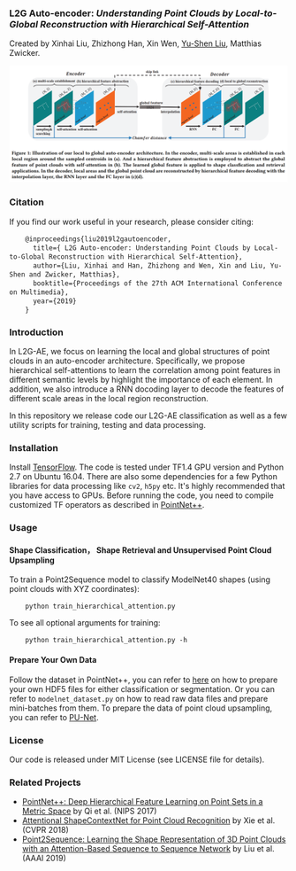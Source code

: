 ### L2G Auto-encoder: *Understanding Point Clouds by Local-to-Global Reconstruction with Hierarchical Self-Attention*
Created by Xinhai Liu, Zhizhong Han, Xin Wen, <a href="http://cgcad.thss.tsinghua.edu.cn/liuyushen/" target="_blank">Yu-Shen Liu</a>, Matthias Zwicker.

![framework](https://github.com/liuxinhai/L2G-AE/blob/master/doc/L2G-AE.png)

### Citation
If you find our work useful in your research, please consider citing:

        @inproceedings{liu2019l2gautoencoder,
          title={ L2G Auto-encoder: Understanding Point Clouds by Local-to-Global Reconstruction with Hierarchical Self-Attention},
          author={Liu, Xinhai and Han, Zhizhong and Wen, Xin and Liu, Yu-Shen and Zwicker, Matthias},
          booktitle={Proceedings of the 27th ACM International Conference on Multimedia},
          year={2019}
        }

### Introduction
In L2G-AE, we focus on learning the local and global structures of point clouds in an auto-encoder architecture.
Specifically, we propose hierarchical self-attentions to learn the correlation among point features in different semantic levels by highlight the importance of each element.
In addition, we also introduce a RNN docoding layer to decode the features of different scale areas in the local region reconstruction. 

In this repository we release code our L2G-AE classification as well as a few utility scripts for training, testing and data processing.

### Installation

Install <a href="https://www.tensorflow.org/install/">TensorFlow</a>. The code is tested under TF1.4 GPU version and Python 2.7 on Ubuntu 16.04. There are also some dependencies for a few Python libraries for data processing like `cv2`, `h5py` etc. It's highly recommended that you have access to GPUs.
Before running the code, you need to compile customized TF operators as described in <a href="https://github.com/charlesq34/pointnet2/">PointNet++</a>.
### Usage

#### Shape Classification， Shape Retrieval and Unsupervised Point Cloud Upsampling

To train a Point2Sequence model to classify ModelNet40 shapes (using point clouds with XYZ coordinates):

        python train_hierarchical_attention.py

To see all optional arguments for training:

        python train_hierarchical_attention.py -h

#### Prepare Your Own Data
Follow the dataset in PointNet++, you can refer to <a href="https://github.com/charlesq34/3dmodel_feature/blob/master/io/write_hdf5.py">here</a> on how to prepare your own HDF5 files for either classification or segmentation. Or you can refer to `modelnet_dataset.py` on how to read raw data files and prepare mini-batches from them. To prepare the data of point cloud upsampling, you can refer to <a href=" https://github.com/yulequan/PU-Net">PU-Net</a>.
### License
Our code is released under MIT License (see LICENSE file for details).

### Related Projects

* <a href="https://arxiv.org/abs/1706.02413" target="_blank">PointNet++: Deep Hierarchical Feature Learning on Point Sets in a Metric Space</a> by Qi et al. (NIPS 2017)
* <a href="http://openaccess.thecvf.com/content_cvpr_2018/html/Xie_Attentional_ShapeContextNet_for_CVPR_2018_paper.html" target="_blank">Attentional ShapeContextNet for Point Cloud Recognition</a> by Xie et al. (CVPR 2018)
* <a href="https://aaai.org/ojs/index.php/AAAI/article/view/4903" target="_blank">Point2Sequence: Learning the Shape Representation of 3D Point Clouds with an Attention-Based Sequence to Sequence Network</a> by Liu et al. (AAAI 2019)
